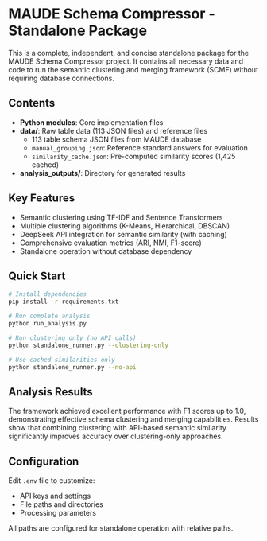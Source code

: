 # MAUDE Schema Compressor - Standalone Package

This is a complete, independent, and concise standalone package for the MAUDE Schema Compressor project. It contains all necessary data and code to run the semantic clustering and merging framework (SCMF) without requiring database connections.

## Contents

- **Python modules**: Core implementation files
- **data/**: Raw table data (113 JSON files) and reference files
  - 113 table schema JSON files from MAUDE database
  - `manual_grouping.json`: Reference standard answers for evaluation
  - `similarity_cache.json`: Pre-computed similarity scores (1,425 cached)
- **analysis_outputs/**: Directory for generated results

## Key Features

- Semantic clustering using TF-IDF and Sentence Transformers
- Multiple clustering algorithms (K-Means, Hierarchical, DBSCAN)
- DeepSeek API integration for semantic similarity (with caching)
- Comprehensive evaluation metrics (ARI, NMI, F1-score)
- Standalone operation without database dependency

## Quick Start

```bash
# Install dependencies
pip install -r requirements.txt

# Run complete analysis
python run_analysis.py

# Run clustering only (no API calls)
python standalone_runner.py --clustering-only

# Use cached similarities only
python standalone_runner.py --no-api
```

## Analysis Results

The framework achieved excellent performance with F1 scores up to 1.0, demonstrating effective schema clustering and merging capabilities. Results show that combining clustering with API-based semantic similarity significantly improves accuracy over clustering-only approaches.

## Configuration

Edit `.env` file to customize:
- API keys and settings
- File paths and directories
- Processing parameters

All paths are configured for standalone operation with relative paths.